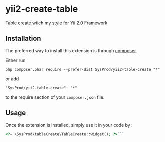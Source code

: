 yii2-create-table
===
Table create wtich my style for Yii 2.0 Framework

Installation
------------

The preferred way to install this extension is through [composer](http://getcomposer.org/download/).

Either run

```
php composer.phar require --prefer-dist SysProd/yii2-table-create "*"
```

or add

```
"SysProd/yii2-table-create": "*"
```

to the require section of your `composer.json` file.


Usage
-----
 
Once the extension is installed, simply use it in your code by :

```php
<?= \SysProd\tableCreate\TableCreate::widget(); ?>```
